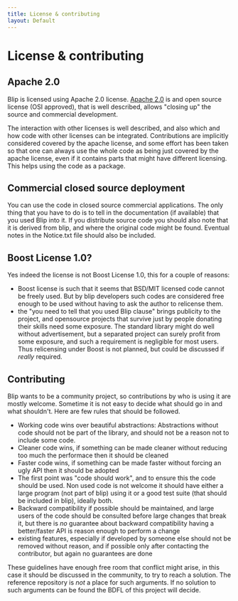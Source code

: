 ```yaml
---
title: License & contributing
layout: Default
---
```

License & contributing
======================

Apache 2.0
----------
Blip is licensed using Apache 2.0 license.
[Apache 2.0](http://www.apache.org/licenses/LICENSE-2.0.html) is and open source license (OSI approved), that is well described, allows "closing up" the source and commercial development.

The interaction with other licenses is well described, and also which and how code with other licenses can be integrated.
Contributions are implicitly considered covered by the apache license, and some effort has been taken so that one can always use the whole code as being just covered by the apache license, even if it contains parts that might have different licensing.
This helps using the code as a package.

Commercial closed source deployment
-----------------------------------
You can use the code in closed source commercial applications. The only thing that you have to do is to tell in the documentation (if available) that you used Blip into it.
If you distribute source code you should also note that it is derived from blip, and where the original code might be found.
Eventual notes in the Notice.txt file should also be included.

Boost License 1.0?
------------------
Yes indeed the license is not Boost License 1.0, this for a couple of reasons:
 - Boost license is such that it seems that BSD/MIT licensed code cannot be freely used.
   But by blip developers such codes are considered free enough to be used without having to ask the author to relicense them.
 - the "you need to tell that you used Blip clause" brings publicity to the project, and opensource projects that survive just by people donating their skills need some exposure.
The standard library might do well without advertisement, but a separated project can surely profit from some exposure, and such a requirement is negligible for most users.
Thus relicensing under Boost is not planned, but could be discussed if *really* required.

Contributing
------------
Blip wants to be a community project, so contributions by who is using it are mostly welcome.
Sometime it is not easy to decide what should go in and what shouldn't.
Here are few rules that should be followed.

 * Working code wins over beautiful abstractions: Abstractions without code should 
   not be part of the library, and should not be a reason not to include some code.
 * Cleaner code wins, if something can be made cleaner without reducing too much the
   performace then it should be cleaned
 * Faster code wins, if something can be made faster without forcing an ugly API then
   it should be adopted
 * The first point was "code should work", and to ensure this the code should be used.
   Non used code is not welcome it should have either a large program (not part of blip)
   using it or a good test suite (that should be included in blip), ideally both.
 * Backward compatibility if possible should be maintained, and large users of the code
   should be consulted before large changes that break it, but there is *no* guarantee
   about backward compatibility having a better/faster API is reason enough to perform a change
 * existing features, especially if developed by someone else should not be removed without
   reason, and if possible only after contacting the contributor, but again no guarantees are done

These guidelines have enough free room that conflict might arise, in this case it should be discussed in the community, to try to reach a solution. The reference repository is *not* a place for such arguments. If no solution to such arguments can be found the BDFL of this project will decide.

